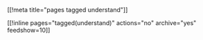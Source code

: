 [[!meta title="pages tagged understand"]]

[[!inline pages="tagged(understand)" actions="no" archive="yes"
feedshow=10]]

